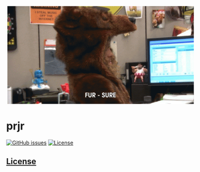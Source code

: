 <div align="center">
  <img src="https://raw.githubusercontent.com/dunstontc/assets/master/gifs/fur-sure.gif" alt="fur_sure"/>
</div>

# prjr
[![GitHub issues](https://img.shields.io/github/issues/dunstontc/prjr.svg)](https://github.com/dunstontc/prjr/issues)
[![License](https://img.shields.io/github/license/dunstontc/prjr.svg)](https://github.com/dunstontc/prjr/blob/master/LICENSE)


## [License](https://github.com/dunstontc/prjr/blob/master/LICENSE)

